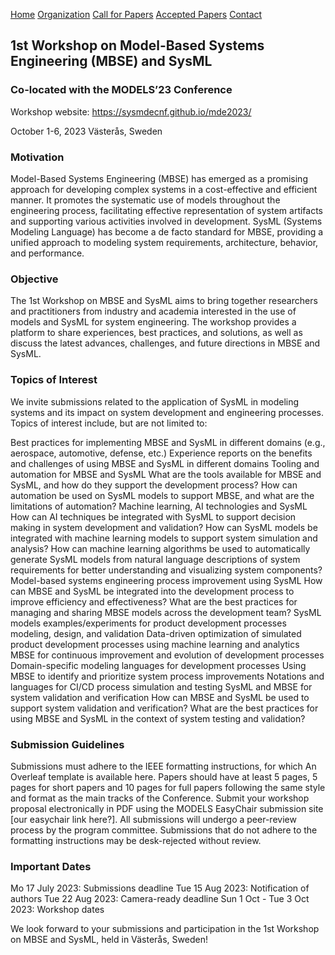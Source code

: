 [Home](https://sysmdecnf.github.io/mde2023/)
[Organization](https://sysmdecnf.github.io/mde2023/organization)
[Call for Papers](https://sysmdecnf.github.io/mde2023/call4papers)
[Accepted Papers](https://sysmdecnf.github.io/mde2023/acceptedPapers)
[Contact](https://sysmdecnf.github.io/mde2023/contact)

## 1st Workshop on Model-Based Systems Engineering (MBSE) and SysML
### Co-located with the MODELS’23 Conference
Workshop website: https://sysmdecnf.github.io/mde2023/

October 1-6, 2023
Västerås, Sweden


### Motivation

Model-Based Systems Engineering (MBSE) has emerged as a promising approach for developing complex systems in a cost-effective and efficient manner. It promotes the systematic use of models throughout the engineering process, facilitating effective representation of system artifacts and supporting various activities involved in development. SysML (Systems Modeling Language) has become a de facto standard for MBSE, providing a unified approach to modeling system requirements, architecture, behavior, and performance.

### Objective
The 1st Workshop on MBSE and SysML aims to bring together researchers and practitioners from industry and academia interested in the use of models and SysML for system engineering. The workshop provides a platform to share experiences, best practices, and solutions, as well as discuss the latest advances, challenges, and future directions in MBSE and SysML.

### Topics of Interest
We invite submissions related to the application of SysML in modeling systems and its impact on system development and engineering processes. Topics of interest include, but are not limited to:

Best practices for implementing MBSE and SysML in different domains (e.g., aerospace, automotive, defense, etc.) 
Experience reports on the benefits and challenges of using MBSE and SysML in different domains
Tooling and automation for MBSE and SysML
What are the tools available for MBSE and SysML, and how do they support the development process?
How can automation be used on SysML models to support MBSE, and what are the limitations of automation? 
Machine learning, AI technologies and SysML
How can AI techniques be integrated with SysML to support decision making in system development and validation? 
How can SysML models be integrated with machine learning models to support system simulation and analysis? 
How can machine learning algorithms be used to automatically generate SysML models from natural language descriptions of system requirements for better understanding and visualizing system components?
Model-based systems engineering process improvement using SysML
How can MBSE and SysML be integrated into the development process to improve efficiency and effectiveness? 
What are the best practices for managing and sharing MBSE models across the development team?
SysML models examples/experiments for product development processes modeling, design, and validation 
Data-driven optimization of simulated product development processes using machine learning and analytics 
MBSE for continuous improvement and evolution of development processes 
Domain-specific modeling languages for development processes 
Using MBSE to identify and prioritize system process improvements 
Notations and languages for CI/CD process simulation and testing 
SysML and MBSE for system validation and verification
How can MBSE and SysML be used to support system validation and verification? What are the best practices for using MBSE and SysML in the context of system testing and validation?


### Submission Guidelines
Submissions must adhere to the IEEE formatting instructions, for which An Overleaf template is available here. Papers should have at least 5 pages, 5 pages for short papers and 10 pages for full papers following the same style and format as the main tracks of the Conference. Submit your workshop proposal electronically in PDF using the MODELS EasyChair submission site [our easychair link here?]. All submissions will undergo a peer-review process by the program committee. Submissions that do not adhere to the formatting instructions may be desk-rejected without review.


### Important Dates
Mo 17 July 2023: Submissions deadline
Tue 15 Aug 2023: Notification of authors
Tue 22 Aug 2023: Camera-ready deadline
Sun 1 Oct - Tue 3 Oct 2023: Workshop dates

We look forward to your submissions and participation in the 1st Workshop on MBSE and SysML, held in Västerås, Sweden!

